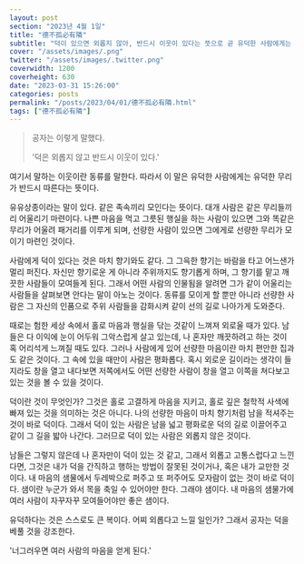 ```yaml
---
layout: post
section: "2023년 4월 1일"
title: "德不孤必有隣"
subtitle: "덕이 있으면 외롭지 않아, 반드시 이웃이 있다는 뜻으로 곧 유덕한 사람에게는 반드시 따르는 무리가 있다는 말이다."
cover: "/assets/images/.png"
twitter: "/assets/images/.twitter.png"
coverwidth: 1200
coverheight: 630
date: "2023-03-31 15:26:00"
categories: posts
permalink: "/posts/2023/04/01/德不孤必有隣.html"
tags: ["德不孤必有隣"]
---
```


> 공자는 이렇게 말했다.
> 
> '덕은 외롭지 않고 반드시 이웃이 있다.'

여기서 말하는 이웃이란 동류를 말한다. 따라서 이 말은 유덕한 사람에게는 유덕한 무리가 반드시 따른다는 뜻이다.

유유상종이라는 말이 있다. 같은 족속끼리 모인다는 뜻이다. 대개 사람은 같은 무리들끼리 어울리기 마련이다. 나쁜 마음을 먹고 그릇된 행실을 하는 사람이 있으면 그와 똑같은 무리가 어울려 패거리를 이루게 되며, 선량한 사람이 있으면 그에게로 선량한 무리가 모이기 마련인 것이다.

사람에게 덕이 있다는 것은 마치 향기와도 같다. 그 그윽한 향기는 바람을 타고 어느샌가 멀리 퍼진다. 자신만 향기로운 게 아니라 주위까지도 향기롭게 하며, 그 향기를 맡고 깨끗한 사람들이 모여들게 된다. 그래서 어떤 사람의 인물됨을 알려면 그가 같이 어울리는 사람들을 살펴보면 안다는 말이 아노는 것이다. 동류를 모이게 할 뿐만 아니라 선량한 사람은 그 자신의 인품으로 주위 사람들을 감화시켜 같이 선의 길로 나아가게 도와준다.

때로는 험한 세상 속에서 홀로 마음과 행실을 닦는 것같이 느껴져 외로울 때가 있다. 남들은 다 이익에 눈이 어두워 그악스럽게 살고 있는데, 나 혼자만 깨끗하려고 하는 것이 혹 어리석게 느껴질 때도 있다. 그러나 사람에게 있어 선량한 마음이란 마치 편안한 집과도 같은 것이다. 그 속에 있을 때만이 사람은 평화롭다. 혹시 외로운 길이라는 생각이 들지라도 창을 열고 내다보면 저쪽에서도 어떤 선량한 사람이 창을 열고 이쪽을 쳐다보고 있는 것을 볼 수 있을 것이다.

덕이란 것이 무엇인가? 그것은 홀로 고결하게 마음을 지키고, 홀로 깊은 철학적 사색에 빠져 있는 것을 의미하는 것은 아니다. 나의 선량한 마음이 마치 향기처럼 남을 적셔주는 것이 바로 덕이다. 그래서 덕이 있는 사람은 남을 넓고 평화로운 덕의 길로 이끌어주고 같이 그 길을 밟아 나간다. 그러므로 덕이 있는 사람은 외롭지 않은 것이다.

남들은 그렇지 않은데 나 혼자만이 덕이 있는 것 같고, 그래서 외롭고 고통스럽다고 느낀다면, 그것은 내가 덕을 간직하고 행하는 방법이 잘못된 것이거나, 혹은 내가 교만한 것이다. 내 마음의 샘물에서 두레박으로 퍼주고 또 퍼주어도 모자람이 없는 것이 바로 덕이다. 샘이란 누군가 와서 목을 축일 수 있어야만 한다. 그래야 샘이다. 내 마음의 샘물가에 여러 사람이 자꾸자꾸 모여들어야만 좋은 샘이다.

유덕하다는 것은 스스로도 큰 복이다. 어찌 외롭다고 느낄 일인가? 그래서 공자는 덕을 베풀 것을 강조한다.

'너그러우면 여러 사람의 마음을 얻게 된다.'
